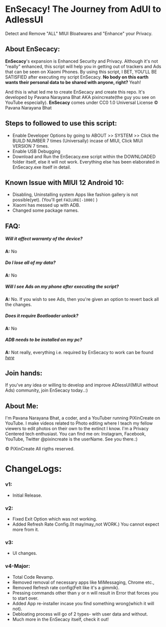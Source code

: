 # EnSecacy! The Journey from AdUI to AdlessUI
Detect and Remove "ALL" MIUI Bloatwares and "Enhance" your Privacy.

## About EnSecacy:
   **EnSecacy**'s expansion is Enhanced Security and Privacy. Although it's not "really" enhanced,
this script will help you in getting out of trackers
and Ads that can be seen on Xiaomi Phones. By using this script, I  BET, YOU'LL BE SATISFIED after
executing my script EnSecacy. **No body on this earth wants their personal data to be shared with anyone, right?** Yeah!

And this is what led me to create EnSecacy and create this repo.
It's developed by Pavana Narayana Bhat AKA pixincreate(the guy you see on YouTube especially).
**EnSecacy** comes under CC0 1.0 Universal License © Pavana Narayana Bhat

## Steps to followed to use this script:
- Enable Developer Options by going to ABOUT >> SYSTEM >> Click the BUILD NUMBER 7 times (Universally) incase of MIUI, Click MIUI VERSION 7 times.
- Enable USB Debugging
- Download and Run the EnSecacy.exe script within the DOWNLOADED folder itself, else it will not work.
Everything else has been elaborated in EnSecacy.exe itself in detail.

## Known Issue with MIUI 12 Android 10:
- Disabling, Uninstalling system Apps like fashion gallery is not possible(yet). (You'll get ```FAILURE[-1000]``` )
- Xiaomi has messed up with ADB.
- Changed some package names.

## FAQ:
##### Will it affect warranty of the device?
**A:** No
##### Do I lose all of my data?
**A:** No
##### Will I see Ads on my phone after executing the script?
**A:** No. If you wish to see Ads, then you're given an option to revert back all the changes.
##### Does it require Bootloader unlock?
**A:** No
##### ADB needs to be installed on my pc?
**A:** Not really, everything i.e. required by EnSecacy to work can be found *[here](https://github.com/pixincreate/EnSecacy--MIUI-Ads-remover/releases/tag/V4-Major)*

## Join hands:
If you've any idea or willing to develop and improve ADlessUI(MIUI without Ads) community, join EnSecacy today..:)

## About Me:
I'm Pavana Narayana Bhat, a coder, and a YouTuber running PiXinCreate on YouTube. 
I make videos related to Photo editing where I teach my fellow viewers to edit photos on their own to the extinct I know. 
I'm a Privacy Centered tech enthusiast.
You can find me on: Instagram, Facebook, YouTube, Twitter
   @pixincreate is the userName. See you there.:)

© PiXinCreate
All rigths reserved.

#
# ChangeLogs:		
### v1:
- Initial Release.
### v2: 
- Fixed Exit Option which was not working.
- Added Refresh Rate Config.(It may/may_not WORK.) You cannot expect more from it.
### v3: 	
- UI changes.
### v4-Major: 
- Total Code Revamp.
- Removed removal of necessary apps like MiMessaging, Chrome etc.,
- Removed Refresh rate config(Felt like it's a gimmik).
- Pressing commands other than y or n will result in Error that forces you to start over.
- Added App re-installer incase you find something wrong(which it will not).
- Debloating process will go of 2 types- with user data and without.
- Much more in the EnSecacy itself, check it out!
